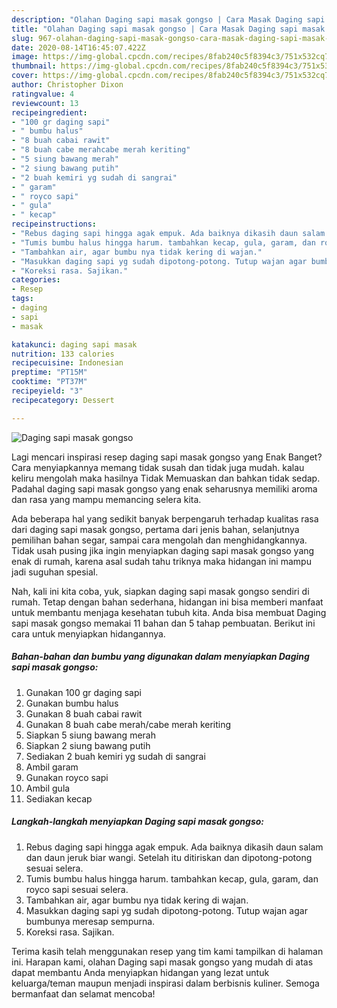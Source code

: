 ```yaml
---
description: "Olahan Daging sapi masak gongso | Cara Masak Daging sapi masak gongso Yang Lezat"
title: "Olahan Daging sapi masak gongso | Cara Masak Daging sapi masak gongso Yang Lezat"
slug: 967-olahan-daging-sapi-masak-gongso-cara-masak-daging-sapi-masak-gongso-yang-lezat
date: 2020-08-14T16:45:07.422Z
image: https://img-global.cpcdn.com/recipes/8fab240c5f8394c3/751x532cq70/daging-sapi-masak-gongso-foto-resep-utama.jpg
thumbnail: https://img-global.cpcdn.com/recipes/8fab240c5f8394c3/751x532cq70/daging-sapi-masak-gongso-foto-resep-utama.jpg
cover: https://img-global.cpcdn.com/recipes/8fab240c5f8394c3/751x532cq70/daging-sapi-masak-gongso-foto-resep-utama.jpg
author: Christopher Dixon
ratingvalue: 4
reviewcount: 13
recipeingredient:
- "100 gr daging sapi"
- " bumbu halus"
- "8 buah cabai rawit"
- "8 buah cabe merahcabe merah keriting"
- "5 siung bawang merah"
- "2 siung bawang putih"
- "2 buah kemiri yg sudah di sangrai"
- " garam"
- " royco sapi"
- " gula"
- " kecap"
recipeinstructions:
- "Rebus daging sapi hingga agak empuk. Ada baiknya dikasih daun salam dan daun jeruk biar wangi. Setelah itu ditiriskan dan dipotong-potong sesuai selera."
- "Tumis bumbu halus hingga harum. tambahkan kecap, gula, garam, dan royco sapi sesuai selera."
- "Tambahkan air, agar bumbu nya tidak kering di wajan."
- "Masukkan daging sapi yg sudah dipotong-potong. Tutup wajan agar bumbunya meresap sempurna."
- "Koreksi rasa. Sajikan."
categories:
- Resep
tags:
- daging
- sapi
- masak

katakunci: daging sapi masak 
nutrition: 133 calories
recipecuisine: Indonesian
preptime: "PT15M"
cooktime: "PT37M"
recipeyield: "3"
recipecategory: Dessert

---
```



![Daging sapi masak gongso](https://img-global.cpcdn.com/recipes/8fab240c5f8394c3/751x532cq70/daging-sapi-masak-gongso-foto-resep-utama.jpg)

Lagi mencari inspirasi resep daging sapi masak gongso yang Enak Banget? Cara menyiapkannya memang tidak susah dan tidak juga mudah. kalau keliru mengolah maka hasilnya Tidak Memuaskan dan bahkan tidak sedap. Padahal daging sapi masak gongso yang enak seharusnya memiliki aroma dan rasa yang mampu memancing selera kita.

Ada beberapa hal yang sedikit banyak berpengaruh terhadap kualitas rasa dari daging sapi masak gongso, pertama dari jenis bahan, selanjutnya pemilihan bahan segar, sampai cara mengolah dan menghidangkannya. Tidak usah pusing jika ingin menyiapkan daging sapi masak gongso yang enak di rumah, karena asal sudah tahu triknya maka hidangan ini mampu jadi suguhan spesial.




Nah, kali ini kita coba, yuk, siapkan daging sapi masak gongso sendiri di rumah. Tetap dengan bahan sederhana, hidangan ini bisa memberi manfaat untuk membantu menjaga kesehatan tubuh kita. Anda bisa membuat Daging sapi masak gongso memakai 11 bahan dan 5 tahap pembuatan. Berikut ini cara untuk menyiapkan hidangannya.

<!--inarticleads1-->

##### Bahan-bahan dan bumbu yang digunakan dalam menyiapkan Daging sapi masak gongso:

1. Gunakan 100 gr daging sapi
1. Gunakan  bumbu halus
1. Gunakan 8 buah cabai rawit
1. Gunakan 8 buah cabe merah/cabe merah keriting
1. Siapkan 5 siung bawang merah
1. Siapkan 2 siung bawang putih
1. Sediakan 2 buah kemiri yg sudah di sangrai
1. Ambil  garam
1. Gunakan  royco sapi
1. Ambil  gula
1. Sediakan  kecap




<!--inarticleads2-->

##### Langkah-langkah menyiapkan Daging sapi masak gongso:

1. Rebus daging sapi hingga agak empuk. Ada baiknya dikasih daun salam dan daun jeruk biar wangi. Setelah itu ditiriskan dan dipotong-potong sesuai selera.
1. Tumis bumbu halus hingga harum. tambahkan kecap, gula, garam, dan royco sapi sesuai selera.
1. Tambahkan air, agar bumbu nya tidak kering di wajan.
1. Masukkan daging sapi yg sudah dipotong-potong. Tutup wajan agar bumbunya meresap sempurna.
1. Koreksi rasa. Sajikan.




Terima kasih telah menggunakan resep yang tim kami tampilkan di halaman ini. Harapan kami, olahan Daging sapi masak gongso yang mudah di atas dapat membantu Anda menyiapkan hidangan yang lezat untuk keluarga/teman maupun menjadi inspirasi dalam berbisnis kuliner. Semoga bermanfaat dan selamat mencoba!
